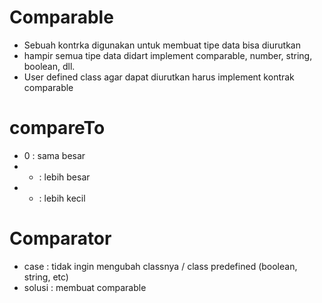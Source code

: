 # Comparable

- Sebuah kontrka digunakan untuk membuat tipe data bisa diurutkan
- hampir semua tipe data didart implement comparable, number, string, boolean, dll.
- User defined class agar dapat diurutkan harus implement kontrak comparable


# compareTo
- 0 : sama besar
- + : lebih besar
- - : lebih kecil


# Comparator

- case : tidak ingin mengubah classnya / class predefined (boolean, string, etc)
- solusi : membuat comparable